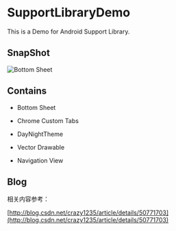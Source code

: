 # SupportLibraryDemo

This is a Demo for Android Support Library.

## SnapShot

![Bottom Sheet](https://github.com/crazy1235/SupportLibraryDemo/blob/master/gif/bottom_sheet.gif)


## Contains

* Bottom Sheet

* Chrome Custom Tabs

* DayNightTheme

* Vector Drawable

* Navigation View

## Blog

相关内容参考：

[http://blog.csdn.net/crazy1235/article/details/50771703](http://blog.csdn.net/crazy1235/article/details/50771703)